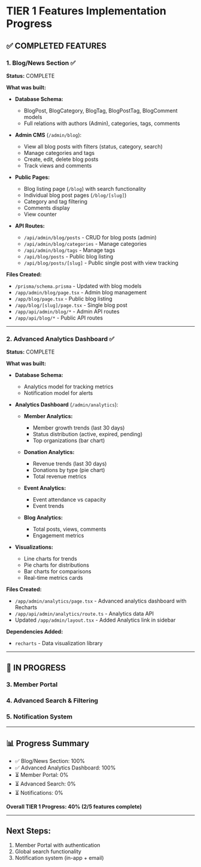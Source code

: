 # TIER 1 Features Implementation Progress

## ✅ COMPLETED FEATURES

### 1. Blog/News Section ✅
**Status:** COMPLETE

**What was built:**
- **Database Schema:**
  - BlogPost, BlogCategory, BlogTag, BlogPostTag, BlogComment models
  - Full relations with authors (Admin), categories, tags, comments
  
- **Admin CMS** (`/admin/blog`):
  - View all blog posts with filters (status, category, search)
  - Manage categories and tags
  - Create, edit, delete blog posts
  - Track views and comments
  
- **Public Pages:**
  - Blog listing page (`/blog`) with search functionality
  - Individual blog post pages (`/blog/[slug]`)
  - Category and tag filtering
  - Comments display
  - View counter
  
- **API Routes:**
  - `/api/admin/blog/posts` - CRUD for blog posts (admin)
  - `/api/admin/blog/categories` - Manage categories
  - `/api/admin/blog/tags` - Manage tags
  - `/api/blog/posts` - Public blog listing
  - `/api/blog/posts/[slug]` - Public single post with view tracking

**Files Created:**
- `/prisma/schema.prisma` - Updated with blog models
- `/app/admin/blog/page.tsx` - Admin blog management
- `/app/blog/page.tsx` - Public blog listing
- `/app/blog/[slug]/page.tsx` - Single blog post
- `/app/api/admin/blog/*` - Admin API routes
- `/app/api/blog/*` - Public API routes

---

### 2. Advanced Analytics Dashboard ✅
**Status:** COMPLETE

**What was built:**
- **Database Schema:**
  - Analytics model for tracking metrics
  - Notification model for alerts
  
- **Analytics Dashboard** (`/admin/analytics`):
  - **Member Analytics:**
    - Member growth trends (last 30 days)
    - Status distribution (active, expired, pending)
    - Top organizations (bar chart)
    
  - **Donation Analytics:**
    - Revenue trends (last 30 days)
    - Donations by type (pie chart)
    - Total revenue metrics
    
  - **Event Analytics:**
    - Event attendance vs capacity
    - Event trends
    
  - **Blog Analytics:**
    - Total posts, views, comments
    - Engagement metrics
    
- **Visualizations:**
  - Line charts for trends
  - Pie charts for distributions
  - Bar charts for comparisons
  - Real-time metrics cards

**Files Created:**
- `/app/admin/analytics/page.tsx` - Advanced analytics dashboard with Recharts
- `/app/api/admin/analytics/route.ts` - Analytics data API
- Updated `/app/admin/layout.tsx` - Added Analytics link in sidebar

**Dependencies Added:**
- `recharts` - Data visualization library

---

## 🚧 IN PROGRESS

### 3. Member Portal
### 4. Advanced Search & Filtering
### 5. Notification System

---

## 📊 Progress Summary

- ✅ Blog/News Section: 100%
- ✅ Advanced Analytics Dashboard: 100%
- ⏳ Member Portal: 0%
- ⏳ Advanced Search: 0%
- ⏳ Notifications: 0%

**Overall TIER 1 Progress: 40% (2/5 features complete)**

---

## Next Steps:

1. Member Portal with authentication
2. Global search functionality
3. Notification system (in-app + email)

